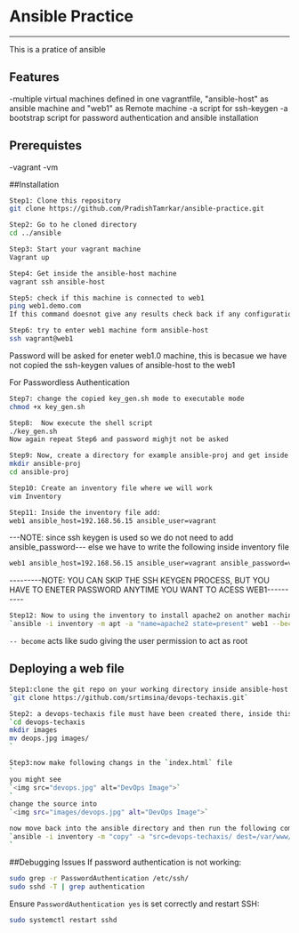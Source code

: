 # Ansible Practice
******************************************************************************************************************************
This is a pratice of ansible

## Features
-multiple virtual machines defined in one vagrantfile, "ansible-host" as ansible machine and "web1" as Remote machine
-a script for ssh-keygen
-a bootstrap script for password authentication and ansible installation

## Prerequistes
-vagrant
-vm

##Installation
```bash
Step1: Clone this repository
git clone https://github.com/PradishTamrkar/ansible-practice.git
```
```bash
Step2: Go to he cloned directory
cd ../ansible
```
```bash
Step3: Start your vagrant machine
Vagrant up
```
```bash
Step4: Get inside the ansible-host machine
vagrant ssh ansible-host
```
```bash
Step5: check if this machine is connected to web1
ping web1.demo.com
If this command doesnot give any results check back if any configurations have failed
```
```bash
Step6: try to enter web1 machine form ansible-host
ssh vagrant@web1
```
Password will be asked for eneter web1.0 machine, this is becasue we have not copied the ssh-keygen values of ansible-host to the web1

For Passwordless Authentication
```bash
Step7: change the copied key_gen.sh mode to executable mode
chmod +x key_gen.sh
```
```bash
Step8:  Now execute the shell script
./key_gen.sh
Now again repeat Step6 and password mighjt not be asked
```
```bash
Step9: Now, create a directory for example ansible-proj and get inside the directory
mkdir ansible-proj 
cd ansible-proj
```
```bash
Step10: Create an inventory file where we will work
vim Inventory
```
```bash
Step11: Inside the inventory file add:
web1 ansible_host=192.168.56.15 ansible_user=vagrant
```
---NOTE: since ssh keygen is used so we do not need to add ansible_password---
else we have to write the following inside inventory file
```bash
web1 ansible_host=192.168.56.15 ansible_user=vagrant ansible_password=vagrant(or any other password that you have kept manually)
```
---------NOTE: YOU CAN SKIP THE SSH KEYGEN PROCESS, BUT YOU HAVE TO ENETER PASSWORD ANYTIME YOU WANT TO ACESS WEB1----------
```bash
Step12: Now to using the inventory to install apache2 on another machine
`ansible -i inventory -m apt -a "name=apache2 state=present" web1 --become`
```
`-- become` acts like sudo giving the user permission to act as root
## Deploying a web file
```bash
Step1:clone the git repo on your working directory inside ansible-host (This is for practice only)
`git clone https://github.com/srtimsina/devops-techaxis.git`
```
```bash
Step2: a devops-techaxis file must have been created there, inside this directory create a new `images` directory and move the image to that directory
`cd devops-techaxis
mkdir images
mv deops.jpg images/
`
```
```bash
Step3:now make following changs in the `index.html` file
`
you might see
`<img src="devops.jpg" alt="DevOps Image">`
`
change the source into
`<img src="images/devops.jpg" alt="DevOps Image">`
```
```bash
now move back into the ansible directory and then run the following command
`ansible -i inventory -m "copy" -a "src=devops-techaxis/ dest=/var/www/html/" web1 --become
`
```
##Debugging Issues
If password authentication is not working:
```bash
sudo grep -r PasswordAuthentication /etc/ssh/
sudo sshd -T | grep authentication
```
Ensure `PasswordAuthentication yes` is set correctly and restart SSH:
```bash
sudo systemctl restart sshd
```
